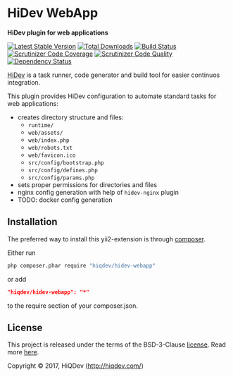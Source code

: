 # HiDev WebApp

**HiDev plugin for web applications**

[![Latest Stable Version](https://poser.pugx.org/hiqdev/hidev-webapp/v/stable)](https://packagist.org/packages/hiqdev/hidev-webapp)
[![Total Downloads](https://poser.pugx.org/hiqdev/hidev-webapp/downloads)](https://packagist.org/packages/hiqdev/hidev-webapp)
[![Build Status](https://img.shields.io/travis/hiqdev/hidev-webapp.svg)](https://travis-ci.org/hiqdev/hidev-webapp)
[![Scrutinizer Code Coverage](https://img.shields.io/scrutinizer/coverage/g/hiqdev/hidev-webapp.svg)](https://scrutinizer-ci.com/g/hiqdev/hidev-webapp/)
[![Scrutinizer Code Quality](https://img.shields.io/scrutinizer/g/hiqdev/hidev-webapp.svg)](https://scrutinizer-ci.com/g/hiqdev/hidev-webapp/)
[![Dependency Status](https://www.versioneye.com/php/hiqdev:hidev-webapp/dev-master/badge.svg)](https://www.versioneye.com/php/hiqdev:hidev-webapp/dev-master)

[HiDev](https://github.com/hiqdev/hidev) is a task runner, code generator and build tool for easier continuos integration.

This plugin provides HiDev configuration to automate standard tasks for web applications:

- creates directory structure and files:
    - `runtime/`
    - `web/assets/`
    - `web/index.php`
    - `web/robots.txt`
    - `web/favicon.ico`
    - `src/config/bootstrap.php`
    - `src/config/defines.php`
    - `src/config/params.php`
- sets proper permissions for directories and files
- nginx config generation with help of `hidev-nginx` plugin
- TODO: docker config generation

## Installation

The preferred way to install this yii2-extension is through [composer](http://getcomposer.org/download/).

Either run

```sh
php composer.phar require "hiqdev/hidev-webapp"
```

or add

```json
"hiqdev/hidev-webapp": "*"
```

to the require section of your composer.json.

## License

This project is released under the terms of the BSD-3-Clause [license](LICENSE).
Read more [here](http://choosealicense.com/licenses/bsd-3-clause).

Copyright © 2017, HiQDev (http://hiqdev.com/)
